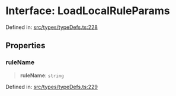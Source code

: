 # Interface: LoadLocalRuleParams

Defined in: [src/types/typeDefs.ts:228](https://github.com/zotoio/x-fidelity/blob/f39ce89f1db3ea0cfe6f222cf6cc7fcd78a94dca/src/types/typeDefs.ts#L228)

## Properties

### ruleName

> **ruleName**: `string`

Defined in: [src/types/typeDefs.ts:229](https://github.com/zotoio/x-fidelity/blob/f39ce89f1db3ea0cfe6f222cf6cc7fcd78a94dca/src/types/typeDefs.ts#L229)

